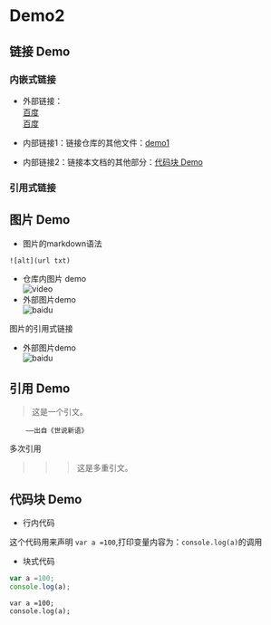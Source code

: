 # Demo2

## 链接 Demo

### 内嵌式链接
- 外部链接：  
[百度](http://www.baidu.com)  
[百度][baidu]
- 内部链接1：链接仓库的其他文件：[demo1](demo1.md)

- 内部链接2：链接本文档的其他部分：[代码块 Demo]
### 引用式链接


## 图片 Demo  

- 图片的markdown语法  

```
![alt](url txt)  
```


- 仓库内图片 demo  
![video](myMarkdown/video.png)
- 外部图片demo  
![baidu](https://timgsa.baidu.com/timg?image&quality=80&size=b9999_10000&sec=1563097958196&di=f6e18d79b997483f0efeaea2c95a9a49&imgtype=jpg&src=http%3A%2F%2Fimg2.imgtn.bdimg.com%2Fit%2Fu%3D511584937%2C2239801255%26fm%3D214%26gp%3D0.jpg "baidu logo")

图片的引用式链接
- 外部图片demo  
![baidu][baidu_logo]

## 引用 Demo


>这是一个引文。

		——出自《世说新语》

多次引用
>>>这是多重引文。

## 代码块 Demo

- 行内代码

这个代码用来声明 `var a =100`,打印变量内容为：`console.log(a)`的调用

- 块式代码

```javascript
var a =100;
console.log(a);
```


```
var a =100;
console.log(a);
```


















<!--- 下面是本文档中用到的链接 -->
[百度]:http://www.baidu.com
[baidu]:http://www.baidu.com
[demo1]:demo1.md
[代码块 Demo]:demo2.md#代码块-demo
[baidu_logo]:https://timgsa.baidu.com/timg?image&quality=80&size=b9999_10000&sec=1563097958196&di=f6e18d79b997483f0efeaea2c95a9a49&imgtype=jpg&src=http%3A%2F%2Fimg2.imgtn.bdimg.com%2Fit%2Fu%3D511584937%2C2239801255%26fm%3D214%26gp%3D0.jpg